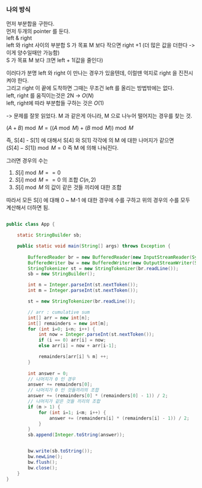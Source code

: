 

### 나의 방식

먼저 부분합을 구한다. <br>
먼저 두개의 pointer 를 둔다.<br>
left & right<br>
left 와 right 사이의 부분합 S 가 목표 M 보다 작으면 right +1 (더 많은 값을 더한다 -> 이게 양수일때만 가능함)<br>
S 가 목표 M 보다 크면 left + 1(값을 줄인다) <br>

이러다가 분명 left 와 right 이 만나는 경우가 있을텐데, 이럴땐 억지로 right 을 진전시켜야 한다.<br>
그리고 right 이 끝에 도착하면 그때는 무조건 left 를 올리는 방법밖에는 없다. <br>
left, right 를 움직이는것은 2N -> $O(N)$<br>
left, right에 따라 부분합들 구하는 것은 $O(1)$

-> 문제를 잘못 읽었다. M 과 같은게 아니라, M 으로 나누어 떨어지는 경우를 찾는 것.


$(A+B)\bmod M = ((A \bmod M) + (B \bmod M)) \bmod M$

즉, S\[4\] - S\[1\] 에 대해서 S\[4\] 와 S\[1\] 각각에 의 M 에 대한 나머지가 같으면 <br>
$(S[4] - S[1]) \bmod M = 0$ 즉 M 에 의해 나눠진다.

그러면 경우의 수는 
1) $S[i] \bmod M == 0$
2) $S[i] \bmod M == 0$ 의 조합 $C(n,2)$
3) $S[i] \bmod M$ 의 값이 같은 것들 끼리에 대한 조합 

따라서
모든 S\[i\] 에 대해
0 ~ M-1 에 대한 경우에 수를 구하고
위의 경우의 수를 모두 계산해서 더하면 됨.

```java

public class App {

    static StringBuilder sb;

    public static void main(String[] args) throws Exception {
        
        BufferedReader br = new BufferedReader(new InputStreamReader(System.in));
        BufferedWriter bw = new BufferedWriter(new OutputStreamWriter(System.out));
        StringTokenizer st = new StringTokenizer(br.readLine());
        sb = new StringBuilder();

        int n = Integer.parseInt(st.nextToken());
        int m = Integer.parseInt(st.nextToken());

        st = new StringTokenizer(br.readLine());

        // arr : cumulative sum
        int[] arr = new int[n];
        int[] remainders = new int[m];
        for (int i=0; i<n; i++) { 
            int now = Integer.parseInt(st.nextToken()); 
            if (i == 0) arr[i] = now;
            else arr[i] = now + arr[i-1];

            remainders[arr[i] % m] ++;
        }
        
        int answer = 0;
        // 나머지가 0 인 경우
        answer += remainders[0];
        // 나머지가 0 인 것들끼리의 조합
        answer += (remainders[0] * (remainders[0] - 1)) / 2;
        // 나머지가 같은 것들 끼리의 조합
        if (m > 1) {
            for (int i=1; i<m; i++) {
                answer += (remainders[i] * (remainders[i] - 1)) / 2;
            }
        }
        sb.append(Integer.toString(answer));


        bw.write(sb.toString());
        bw.newLine();
        bw.flush();
        bw.close();
    }
}


```

